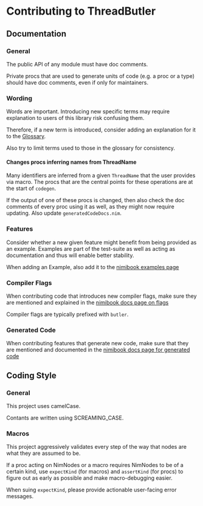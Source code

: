 # Contributing to ThreadButler

## Documentation
### General
The public API of any module must have doc comments.

Private procs that are used to generate units of code (e.g. a proc or a type) should have doc comments, even if only for maintainers.

### Wording
Words are important. Introducing new specific terms may require explanation to users of this library risk confusing them.

Therefore, if a new term is introduced, consider adding an explanation for it to the [Glossary](https://philippmdoerner.github.io/ThreadButler/bookCompiled/glossary.html).

Also try to limit terms used to those in the glossary for consistency.

#### Changes procs inferring names from ThreadName
Many identifiers are inferred from a given `ThreadName` that the user provides via macro.
The procs that are the central points for these operations are at the start of `codegen`.

If the output of one of these procs is changed, then also check the doc comments of every proc using it as well, as they might now require updating. Also update `generatedCodeDocs.nim`.

### Features
Consider whether a new given feature might benefit from being provided as an example. Examples are part of the test-suite as well as acting as documentation and thus will enable better stability.

When adding an Example, also add it to the [nimibook examples page](https://philippmdoerner.github.io/ThreadButler/bookCompiled/examples.html)

### Compiler Flags
When contributing code that introduces new compiler flags, make sure they are mentioned and explained in the [nimibook docs page on flags](https://philippmdoerner.github.io/ThreadButler/bookCompiled/flags.html)

Compiler flags are typically prefixed with `butler`.

### Generated Code
When contributing features that generate new code, make sure that they are mentioned and documented in the [nimibook docs page for generated code](https://philippmdoerner.github.io/ThreadButler/bookCompiled/generatedCodeDocs.html)

## Coding Style
### General
This project uses camelCase.

Contants are written using SCREAMING_CASE.

### Macros
This project aggressively validates every step of the way that nodes are what they are assumed to be.

If a proc acting on NimNodes or a macro requires NimNodes to be of a certain kind, use `expectKind` (for macros) and `assertKind` (for procs) to figure out as early as possible and make macro-debugging easier.

When suing `expectKind`, please provide actionable user-facing error messages.